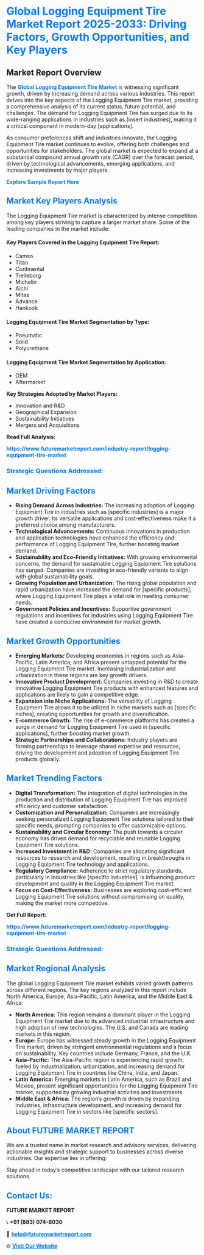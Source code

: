 <h1 style="color: #007BFF;">Global Logging Equipment Tire Market Report 2025-2033: Driving Factors, Growth Opportunities, and Key Players</h1>

<section id="overview">
<h2>Market Report Overview</h2>
<p>The <a href="https://www.futuremarketreport.com/industry-report/logging-equipment-tire-market" style="color: #007BFF; text-decoration: none;"><strong>Global Logging Equipment Tire Market</strong></a> is witnessing significant growth, driven by increasing demand across various industries. This report delves into the key aspects of the Logging Equipment Tire market, providing a comprehensive analysis of its current status, future potential, and challenges. The demand for Logging Equipment Tire has surged due to its wide-ranging applications in industries such as [insert industries], making it a critical component in modern-day [applications].</p>
<p>As consumer preferences shift and industries innovate, the Logging Equipment Tire market continues to evolve, offering both challenges and opportunities for stakeholders. The global market is expected to expand at a substantial compound annual growth rate (CAGR) over the forecast period, driven by technological advancements, emerging applications, and increasing investments by major players.</p>
</section>

<section id="overview">
<p><a href="https://www.futuremarketreport.com/request-sample/reportId=41120" style="color: #007BFF; text-decoration: none;"><strong>Explore Sample Report Here</strong></a></p>
</section>

<section id="key-players">
<h2 style="color: #007BFF;">Market Key Players Analysis</h2>
<p>The Logging Equipment Tire market is characterized by intense competition among key players striving to capture a larger market share. Some of the leading companies in the market include:</p>
<h4>Key Players Covered in the Logging Equipment Tire Report:</h4>
<ul><li>Camso</li><li>Titan</li><li>Continental</li><li>Trelleborg</li><li>Michelin</li><li>Aichi</li><li>Mitas</li><li>Advance</li><li>Hankook</li></ul>
<h4>Logging Equipment Tire Market Segmentation by Type:</h4>
<ul><li>Pneumatic</li><li>Solid</li><li>Polyurethane</li></ul>

<h4>Logging Equipment Tire Market Segmentation by Application:</h4>
<ul><li>OEM</li><li>Aftermarket</li></ul>
<p><strong>Key Strategies Adopted by Market Players:</strong></p>
<ul>
<li>Innovation and R&D</li>
<li>Geographical Expansion</li>
<li>Sustainability Initiatives</li>
<li>Mergers and Acquisitions</li>
</ul>
</section>

<section>
<p><strong>Read Full Analysis: </strong></p><a href="https://www.futuremarketreport.com/industry-report/logging-equipment-tire-market" style="color: #007BFF; text-decoration: none;"><strong>https://www.futuremarketreport.com/industry-report/logging-equipment-tire-market</strong></a>
<h3 style="color: #007BFF;">Strategic Questions Addressed:</h3>
</section>

<section id="driving-factors">
<h2 style="color: #007BFF;">Market Driving Factors</h2>
<ul>
<li><strong>Rising Demand Across Industries:</strong> The increasing adoption of Logging Equipment Tire in industries such as [specific industries] is a major growth driver. Its versatile applications and cost-effectiveness make it a preferred choice among manufacturers.</li>
<li><strong>Technological Advancements:</strong> Continuous innovations in production and application technologies have enhanced the efficiency and performance of Logging Equipment Tire, further boosting market demand.</li>
<li><strong>Sustainability and Eco-Friendly Initiatives:</strong> With growing environmental concerns, the demand for sustainable Logging Equipment Tire solutions has surged. Companies are investing in eco-friendly variants to align with global sustainability goals.</li>
<li><strong>Growing Population and Urbanization:</strong> The rising global population and rapid urbanization have increased the demand for [specific products], where Logging Equipment Tire plays a vital role in meeting consumer needs.</li>
<li><strong>Government Policies and Incentives:</strong> Supportive government regulations and incentives for industries using Logging Equipment Tire have created a conducive environment for market growth.</li>
</ul>
</section>

<section id="growth-opportunities">
<h2 style="color: #007BFF;">Market Growth Opportunities</h2>
<ul>
<li><strong>Emerging Markets:</strong> Developing economies in regions such as Asia-Pacific, Latin America, and Africa present untapped potential for the Logging Equipment Tire market. Increasing industrialization and urbanization in these regions are key growth drivers.</li>
<li><strong>Innovative Product Development:</strong> Companies investing in R&D to create innovative Logging Equipment Tire products with enhanced features and applications are likely to gain a competitive edge.</li>
<li><strong>Expansion into Niche Applications:</strong> The versatility of Logging Equipment Tire allows it to be utilized in niche markets such as [specific niches], creating opportunities for growth and diversification.</li>
<li><strong>E-commerce Growth:</strong> The rise of e-commerce platforms has created a surge in demand for Logging Equipment Tire used in [specific applications], further boosting market growth.</li>
<li><strong>Strategic Partnerships and Collaborations:</strong> Industry players are forming partnerships to leverage shared expertise and resources, driving the development and adoption of Logging Equipment Tire products globally.</li>
</ul>
</section>

<section id="trending-factors">
<h2 style="color: #007BFF;">Market Trending Factors</h2>
<ul>
<li><strong>Digital Transformation:</strong> The integration of digital technologies in the production and distribution of Logging Equipment Tire has improved efficiency and customer satisfaction.</li>
<li><strong>Customization and Personalization:</strong> Consumers are increasingly seeking personalized Logging Equipment Tire solutions tailored to their specific needs, prompting companies to offer customizable options.</li>
<li><strong>Sustainability and Circular Economy:</strong> The push towards a circular economy has driven demand for recyclable and reusable Logging Equipment Tire solutions.</li>
<li><strong>Increased Investment in R&D:</strong> Companies are allocating significant resources to research and development, resulting in breakthroughs in Logging Equipment Tire technology and applications.</li>
<li><strong>Regulatory Compliance:</strong> Adherence to strict regulatory standards, particularly in industries like [specific industries], is influencing product development and quality in the Logging Equipment Tire market.</li>
<li><strong>Focus on Cost-Effectiveness:</strong> Businesses are exploring cost-efficient Logging Equipment Tire solutions without compromising on quality, making the market more competitive.</li>
</ul>
</section>

<section>
<p><strong>Get Full Report: </strong></p><a href="https://www.futuremarketreport.com/industry-report/logging-equipment-tire-market" style="color: #007BFF; text-decoration: none;"><strong>https://www.futuremarketreport.com/industry-report/logging-equipment-tire-market</strong></a>
<h3 style="color: #007BFF;">Strategic Questions Addressed:</h3>
</section>


<section id="regional-analysis">
<h2 style="color: #007BFF;">Market Regional Analysis</h2>
<p>The global Logging Equipment Tire market exhibits varied growth patterns across different regions. The key regions analyzed in this report include North America, Europe, Asia-Pacific, Latin America, and the Middle East & Africa:</p>
<ul>
<li><strong>North America:</strong> This region remains a dominant player in the Logging Equipment Tire market due to its advanced industrial infrastructure and high adoption of new technologies. The U.S. and Canada are leading markets in this region.</li>
<li><strong>Europe:</strong> Europe has witnessed steady growth in the Logging Equipment Tire market, driven by stringent environmental regulations and a focus on sustainability. Key countries include Germany, France, and the U.K.</li>
<li><strong>Asia-Pacific:</strong> The Asia-Pacific region is experiencing rapid growth, fueled by industrialization, urbanization, and increasing demand for Logging Equipment Tire in countries like China, India, and Japan.</li>
<li><strong>Latin America:</strong> Emerging markets in Latin America, such as Brazil and Mexico, present significant opportunities for the Logging Equipment Tire market, supported by growing industrial activities and investments.</li>
<li><strong>Middle East & Africa:</strong> The region’s growth is driven by expanding industries, infrastructure development, and increasing demand for Logging Equipment Tire in sectors like [specific sectors].</li>
</ul>
</section>

<footer>
<h2 style="color: #007BFF;">About FUTURE MARKET REPORT</h2>
<p>We are a trusted name in market research and advisory services, delivering actionable insights and strategic support to businesses across diverse industries. Our expertise lies in offering:</p>

<p>Stay ahead in today’s competitive landscape with our tailored research solutions.</p>

<h2 style="color: #007BFF;">Contact Us:</h2>
<p><strong>FUTURE MARKET REPORT</strong></p>
<p>📞 <strong>+91 (883) 074-8030</strong></p>
<p>📧 <strong><a href="mailto:help@futuremarketreport.com" style="color: #007BFF;">help@futuremarketreport.com</a></strong></p>
<p>🌐 <strong><a href="https://www.futuremarketreport.com/" style="color: #007BFF;">Visit Our Website</a></strong></p>
</footer>